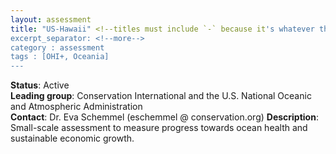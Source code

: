 ```yaml
---
layout: assessment
title: "US-Hawaii" <!--titles must include `-` because it's whatever the url will be -->
excerpt_separator: <!--more-->
category : assessment
tags : [OHI+, Oceania]
---
```


**Status**: Active  
**Leading group**: Conservation International and the U.S. National Oceanic and Atmospheric Administration  
**Contact**: Dr. Eva Schemmel (eschemmel @ conservation.org)
**Description**: Small-scale assessment to measure progress towards ocean health and sustainable economic growth.  
